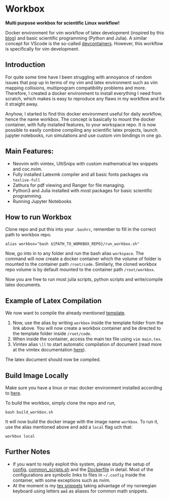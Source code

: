 # Workbox
**Multi purpose workbox for scientific Linux workflow!**

Docker environment for vim workflow of latex development (inspired by this [blog](https://castel.dev/post/lecture-notes-1/)) and basic scientific programming (Python and Julia). A similar concept for VScode is the so-called [devcontainers](https://code.visualstudio.com/docs/devcontainers/containers). However, this workflow is specifically for vim development.

## Introduction
For quite some time have I been struggling with annoyance of random issues that pop up in terms of my vim and latex environment such as vim mapping collisions, multiprogram compatibility problems and more. Therefore, I created a docker environment to install everything I need from scratch, which makes is easy to reproduce any flaws in my workflow and fix it straight away. 

Anyhow, I started to find this docker environment useful for daily workflow, hence the name workbox. The concept is basically to mount the docker container, with fully installed features, to your workspace repo. It is now possible to easily combine compiling any scientific latex projects, launch jupyter notebooks, run simulations and use custom vim bindings in one go. 

## Main Features:
  - Neovim with vimtex, UltiSnips with custom mathematical tex snippets and coc.nvim.  
  - Fully installed Latexmk compiler and all basic fonts packages via `texlive-full`
  - Zathura for pdf viewing and Ranger for file managing. 
  - Python3 and Julia installed with most packages for basic scientific programming.
  - Running Jupyter Notebooks

## How to run Workbox

Clone repo and put this into your `.bashrc`, remember to fill in the correct path to workbox repo.
```
alias workbox="bash ${PATH_TO_WORKBOX_REPO}/run_workbox.sh"
```
Now, go into in to any folder and run the bash alias `workspace`. The command will now create a docker container which the volume of folder is mounted to the container path `/root/code`. Similarly, the cloned workbox repo volume is by default mounted to the container path `/root/workbox`.

Now you are free to run most julia scripts, python scripts and write/compile latex documents.

## Example of Latex Compilation

We now want to compile the already mentioned [template](https://github.com/isakhammer/workbox/tree/master/template). 

1) Now, use the alias by writing `workbox` inside the template folder from the link above. You will now create a workbox container and be directed to the template folder inside `/root/code`. 
2) When inside the container, access the main tex file using `vim main.tex`.
3) Vimtex alias `\ll` to start automatic compilation of document (read more at the vimtex documentation [here](https://github.com/lervag/vimtex)). 

The latex document should now be compiled.


## Build Image Locally
Make sure you have a linux or mac docker environment installed according to [here](https://docs.docker.com/get-docker/).

To build the workbox, simply clone the repo and run,
```
bash build_workbox.sh
```
It will now build the docker image with  the image name `workbox`. To run it, use the alias mentioned above and add a `local` flag uch that: 
```
workbox local
```

## Further Notes
- If you want to really exploit this system, please study the setup of [config](https://github.com/isakhammer/workbox/tree/master/config), [common_scripts.sh](https://github.com/isakhammer/workbox/blob/master/common_scripts.sh) and the [Dockerfile](https://github.com/isakhammer/workbox/blob/master/Dockerfile) in detail. Most of the configurations are symbolic links to files in `~/.config` inside the container, with some exceptions such as nvim.
- At the moment is my [tex snippets](https://github.com/isakhammer/workbox/blob/master/config/nvim/UltiSnips/tex.snippets) taking advantage of my norwegian keyboard using letters `øæå` as aliases for common math snippets. 


  
  
